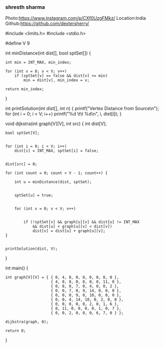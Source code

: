 ### shresth sharma
Photo:https://www.instagram.com/p/CXf0UzgFMkz/
Location:India
Github:https://github.com/dextersherry/

<!-- djikstra.cpp -->

#include <limits.h>
#include <stdio.h>


#define V 9


int minDistance(int dist[], bool sptSet[])
{
	
	int min = INT_MAX, min_index;

	for (int v = 0; v < V; v++)
		if (sptSet[v] == false && dist[v] <= min)
			min = dist[v], min_index = v;

	return min_index;
}


int printSolution(int dist[], int n)
{
	printf("Vertex Distance from Source\n");
	for (int i = 0; i < V; i++)
		printf("%d \t\t %d\n", i, dist[i]);
}


void dijkstra(int graph[V][V], int src)
{
	int dist[V]; 

	bool sptSet[V]; 

	
	for (int i = 0; i < V; i++)
		dist[i] = INT_MAX, sptSet[i] = false;


	dist[src] = 0;

	for (int count = 0; count < V - 1; count++) {
		
		int u = minDistance(dist, sptSet);

		
		sptSet[u] = true;

		
		for (int v = 0; v < V; v++)

			
			if (!sptSet[v] && graph[u][v] && dist[u] != INT_MAX
				&& dist[u] + graph[u][v] < dist[v])
				dist[v] = dist[u] + graph[u][v];
	}

	
	printSolution(dist, V);
}


int main()
{
	
	int graph[V][V] = { { 0, 4, 0, 0, 0, 0, 0, 8, 0 },
						{ 4, 0, 8, 0, 0, 0, 0, 11, 0 },
						{ 0, 8, 0, 7, 0, 4, 0, 0, 2 },
						{ 0, 0, 7, 0, 9, 14, 0, 0, 0 },
						{ 0, 0, 0, 9, 0, 10, 0, 0, 0 },
						{ 0, 0, 4, 14, 10, 0, 2, 0, 0 },
						{ 0, 0, 0, 0, 0, 2, 0, 1, 6 },
						{ 8, 11, 0, 0, 0, 0, 1, 0, 7 },
						{ 0, 0, 2, 0, 0, 0, 6, 7, 0 } };

	dijkstra(graph, 0);

	return 0;
}
